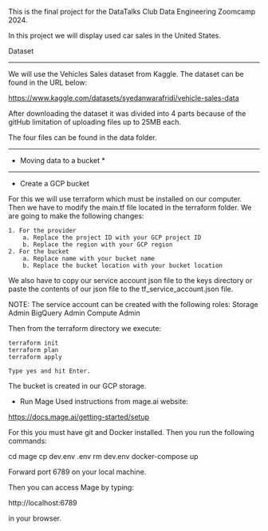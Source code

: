 This is the final project for the DataTalks Club Data Engineering Zoomcamp 2024.

In this project we will display used car sales in the United States.

Dataset
*******
We will use the Vehicles Sales dataset from Kaggle. The dataset can be found in the URL below:

https://www.kaggle.com/datasets/syedanwarafridi/vehicle-sales-data

After downloading the dataset it was divided into 4 parts because of the gitHub limitation of uploading files up to 25MB each.

The four files can be found in the data folder.

***************************
* Moving data to a bucket *
***************************
 - Create a GCP bucket 
 
 For this we will use terraform which must be installed on our computer. Then we have to modify the main.tf file located in the terraform folder. We are going to make the following changes:

    1. For the provider
        a. Replace the project ID with your GCP project ID
        b. Replace the region with your GCP region
    2. For the bucket
        a. Replace name with your bucket name
        b. Replace the bucket location with your bucket location

We also have to copy our service account json file to the keys directory or paste the contents of our json file to the tf_service_account.json file. 

NOTE:
The service account can be created with the following roles:
    Storage Admin
    BigQuery Admin
    Compute Admin
    
Then from the terraform directory we execute:

    terraform init
    terraform plan
    terraform apply

    Type yes and hit Enter.

The bucket is created in our GCP storage.

- Run Mage
Used instructions from mage.ai website:

https://docs.mage.ai/getting-started/setup

For this you must have git and Docker installed. Then you run the following commands:

cd mage 
cp dev.env .env 
rm dev.env 
docker-compose up

Forward port 6789 on your local machine.

Then you can access Mage by typing:

http://localhost:6789

in your browser.